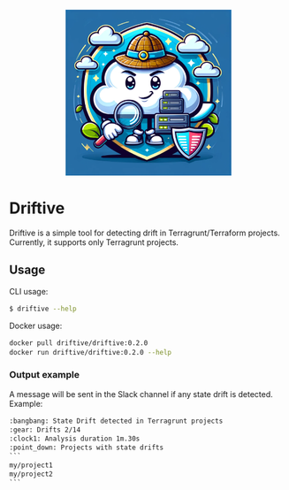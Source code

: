 <p align="center">
  <img width="300" height="300" src="assets/driftive.png">
</p>

# Driftive

Driftive is a simple tool for detecting drift in Terragrunt/Terraform projects.
Currently, it supports only Terragrunt projects.

## Usage

CLI usage:
```bash 
$ driftive --help
```

Docker usage:
```bash
docker pull driftive/driftive:0.2.0
docker run driftive/driftive:0.2.0 --help
```

### Output example

A message will be sent in the Slack channel if any state drift is detected.
Example:

````
:bangbang: State Drift detected in Terragrunt projects
:gear: Drifts 2/14
:clock1: Analysis duration 1m.30s
:point_down: Projects with state drifts
```
my/project1
my/project2
```
````
